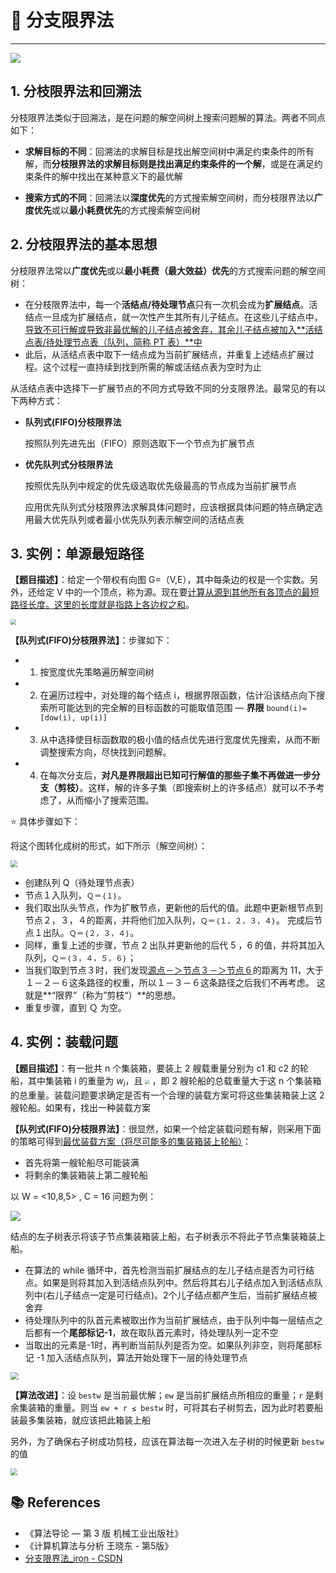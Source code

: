 # 🍧 分支限界法

---

![](https://gitee.com/veal98/images/raw/master/img/20201201213547.png)

## 1. 分枝限界法和回溯法

分枝限界法类似于回溯法，是在问题的解空间树上搜索问题解的算法。两者不同点如下：

- **求解目标的不同**：回溯法的求解目标是找出解空间树中满足约束条件的所有解，而**分枝限界法的求解目标则是找出满足约束条件的一个解**，或是在满足约束条件的解中找出在某种意义下的最优解

- **搜索方式的不同**：回溯法以**深度优先**的方式搜索解空间树，而分枝限界法以**广度优先**或以**最小耗费优先**的方式搜索解空间树

## 2. 分枝限界法的基本思想

分枝限界法常以**广度优先**或以**最小耗费（最大效益）优先**的方式搜索问题的解空间树：

- 在分枝限界法中，每一个**活结点/待处理节点**只有一次机会成为**扩展结点**。活结点一旦成为扩展结点，就一次性产生其所有儿子结点。在这些儿子结点中，<u>导致不可行解或导致非最优解的儿子结点被舍弃，其余儿子结点被加入**活结点表/待处理节点表（队列，简称 PT 表）**中</u>
- 此后，从活结点表中取下一结点成为当前扩展结点，并重复上述结点扩展过程。这个过程一直持续到找到所需的解或活结点表为空时为止

从活结点表中选择下一扩展节点的不同方式导致不同的分支限界法。最常见的有以下两种方式：

- **队列式(FIFO)分枝限界法**

  按照队列先进先出（FIFO）原则选取下一个节点为扩展节点

- **优先队列式分枝限界法**

  按照优先队列中规定的优先级选取优先级最高的节点成为当前扩展节点

  应用优先队列式分枝限界法求解具体问题时，应该根据具体问题的特点确定选用最大优先队列或者最小优先队列表示解空间的活结点表

## 3. 实例：单源最短路径

**【题目描述】**：给定一个带权有向图 G=（V,E），其中每条边的权是一个实数。另外，还给定 V 中的一个顶点，称为源。现在要<u>计算从源到其他所有各顶点的最短路径长度。这里的长度就是指路上各边权之和</u>。

<img src="https://gitee.com/veal98/images/raw/master/img/20201201142416.png" style="zoom:55%;" />

**【队列式(FIFO)分枝限界法】**：步骤如下：

- 1) 按宽度优先策略遍历解空间树
- 2) 在遍历过程中，对处理的每个结点 i，根据界限函数，估计沿该结点向下搜索所可能达到的完全解的目标函数的可能取值范围 — **界限** `bound(i)=[dow(i), up(i)]`
- 3) 从中选择使目标函数取的极小值的结点优先进行宽度优先搜索，从而不断调整搜索方向，尽快找到问题解。
- 4) 在每次分支后，**对凡是界限超出已知可行解值的那些子集不再做进一步分支（剪枝）**。这样，解的许多子集（即搜索树上的许多结点）就可以不予考虑了，从而缩小了搜索范围。

⭐ 具体步骤如下：

将这个图转化成树的形式，如下所示（解空间树）：

<img src="https://gitee.com/veal98/images/raw/master/img/20201201142648.png" style="zoom:67%;" />

- 创建队列 Q（待处理节点表）
- 节点１入队列，`Ｑ＝｛１｝`。
- 我们取出队头节点，作为扩散节点，更新他的后代的值。此题中更新根节点到节点２，３，４的距离，并将他们加入队列，`Ｑ＝｛１，２，３，４｝`。 完成后节点１出队。`Ｑ＝｛２，３，４｝`。
- 同样，重复上述的步骤，节点 2 出队并更新他的后代 5 ，6 的值，并将其加入队列，`Ｑ＝｛３，４，５，６｝`；
- 当我们取到节点３时，我们发现<u>源点－＞节点３－＞节点６</u>的距离为 11，大于１－２－６这条路径的权重，所以１－３－６这条路径之后我们不再考虑。 这就是**“限界”（称为”剪枝“）**的思想。
- 重复步骤，直到 Ｑ 为空。

## 4. 实例：装载问题

**【题目描述】**：有一批共 n 个集装箱，要装上 2 艘载重量分别为 c1 和 c2 的轮船，其中集装箱 i 的重量为 $w_i$，且 <img src="https://gitee.com/veal98/images/raw/master/img/20201201140749.png" style="zoom:45%;" /> ，即 2 艘轮船的总载重量大于这 n 个集装箱的总重量。装载问题要求确定是否有一个合理的装载方案可将这些集装箱装上这 2 艘轮船。如果有，找出一种装载方案

**【队列式(FIFO)分枝限界法】**：很显然，如果一个给定装载问题有解，则采用下面的策略可得到<u>最优装载方案（将尽可能多的集装箱装上轮船）</u>：

- 首先将第一艘轮船尽可能装满
- 将剩余的集装箱装上第二艘轮船

以 W = <10,8,5> , C = 16 问题为例：

![](https://gitee.com/veal98/images/raw/master/img/20201201145807.png)

结点的左子树表示将该子节点集装箱装上船，右子树表示不将此子节点集装箱装上船。

- 在算法的 while 循环中，首先检测当前扩展结点的左儿子结点是否为可行结点。如果是则将其加入到活结点队列中。然后将其右儿子结点加入到活结点队列中(右儿子结点一定是可行结点)。2个儿子结点都产生后，当前扩展结点被舍弃
- 待处理队列中的队首元素被取出作为当前扩展结点，由于队列中每一层结点之后都有一个**尾部标记-1**，故在取队首元素时，待处理队列一定不空
- 当取出的元素是-1时，再判断当前队列是否为空。如果队列非空，则将尾部标记 -1 加入活结点队列，算法开始处理下一层的待处理节点

<img src="https://gitee.com/veal98/images/raw/master/img/20201201150341.png" style="zoom:80%;" />

**【算法改进】**：设 `bestw` 是当前最优解；`ew` 是当前扩展结点所相应的重量；`r` 是剩余集装箱的重量。则当 `ew + r ≤ bestw` 时，可将其右子树剪去，因为此时若要船装最多集装箱，就应该把此箱装上船

另外，为了确保右子树成功剪枝，应该在算法每一次进入左子树的时候更新 `bestw` 的值

<img src="https://gitee.com/veal98/images/raw/master/img/20201201205020.png" style="zoom:67%;" />

## 📚 References

- 《算法导论 — 第 3 版 机械工业出版社》
- 《计算机算法与分析 王晓东 - 第5版》
- [分支限界法_iron - CSDN](https://blog.csdn.net/qjt19950610/article/details/89476784)